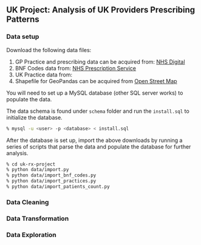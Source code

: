 ## UK Project: Analysis of UK Providers Prescribing Patterns

### Data setup

Download the following data files:

1. GP Practice and prescribing data can be acquired from: [NHS Digital](https://data.gov.uk/dataset/176ae264-2484-4afe-a297-d51798eb8228/gp-practice-prescribing-data-presentation-level)
2. BNF Codes data from: [NHS Prescription Service](https://apps.nhsbsa.nhs.uk/infosystems/welcome)
3. UK Practice data from: []()
4. Shapefile for GeoPandas can be acquired from [Open Street Map](https://wiki.openstreetmap.org/wiki/Shapefiles)

You will need to set up a MySQL database (other SQL server works) to populate the data.

The data schema is found under `schema` folder and run the `install.sql` to initialize the database.

```bash
% mysql -u <user> -p <database> < install.sql
```

After the database is set up, import the above downloads by running a series of scripts that parse the data and populate the database for further analysis.

```bash
% cd uk-rx-project
% python data/import.py
% python data/import_bnf_codes.py
% python data/import_practices.py
% python data/import_patients_count.py
```

### Data Cleaning


### Data Transformation


### Data Exploration
